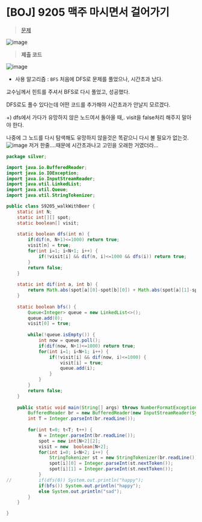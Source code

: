 # [BOJ] 9205 맥주 마시면서 걸어가기
> [문제](https://www.acmicpc.net/problem/9205)
> 
![image](https://user-images.githubusercontent.com/80896077/174920448-9cab1423-8430-419f-a388-8c74d9b036a5.png)

> **제출 코드**

![image](https://user-images.githubusercontent.com/80896077/174920604-7c35bfcc-5136-44f2-89fc-d6f04e6c297e.png)

- 사용 알고리즘 : `BFS`
처음에 DFS로 문제를 풀었으나, 시간초과 났다.

교수님께서 힌트를 주셔서 BFS로 다시 풀었고, 성공했다.

DFS로도 풀수 있다는데 어떤 코드를 추가해야 시간초과가 안날지 모르겠다.

+) dfs에서 가다가 유망하지 않은 노드여서 돌아올 때,. visit을 false처리 해주지 말아야 한다.

나중에 그 노드를 다시 탐색해도 유망하지 않을것은 똑같으니 다시 볼 필요가 없는것.
![image](https://user-images.githubusercontent.com/80896077/174920572-97958bd6-099b-4e59-ac08-7660b34af22f.png)
저거 한줄....때문에 시간초과나고 고민을 오래한 거였더라...

```java
package silver;

import java.io.BufferedReader;
import java.io.IOException;
import java.io.InputStreamReader;
import java.util.LinkedList;
import java.util.Queue;
import java.util.StringTokenizer;

public class S9205_walkWithBeer {
	static int N;
	static int[][] spot;
	static boolean[] visit;
	
	static boolean dfs(int n) {
		if(dif(n, N+1)<=1000) return true;
		visit[n] = true;
		for(int i=1; i<N+1; i++) {
			if(!visit[i] && dif(n, i)<=1000 && dfs(i)) return true;
		}
		return false;
	}
	
	static int dif(int a, int b) {
		return Math.abs(spot[a][0]-spot[b][0]) + Math.abs(spot[a][1]-spot[b][1]);
	}
	
	static boolean bfs() {
		Queue<Integer> queue = new LinkedList<>();
		queue.add(0);
		visit[0] = true;
		
		while(!queue.isEmpty()) {
			int now = queue.poll();
			if(dif(now, N+1)<=1000) return true;
			for(int i=1; i<N+1; i++) {
				if(!visit[i] && dif(now, i)<=1000) {
					visit[i] = true;
					queue.add(i);
				}
			}
		}
		return false;
	}
	
	public static void main(String[] args) throws NumberFormatException, IOException {
		BufferedReader br = new BufferedReader(new InputStreamReader(System.in));
		int T = Integer.parseInt(br.readLine());
		
		for(int t=0; t<T; t++) {
			N = Integer.parseInt(br.readLine());
			spot = new int[N+2][2];
			visit = new  boolean[N+2];
			for(int i=0; i<N+2; i++) {
				StringTokenizer st = new StringTokenizer(br.readLine());
				spot[i][0] = Integer.parseInt(st.nextToken());
				spot[i][1] = Integer.parseInt(st.nextToken());
			}
//			if(dfs(0)) System.out.println("happy");
			if(bfs()) System.out.println("happy");
			else System.out.println("sad");
		}
	}

}
```
